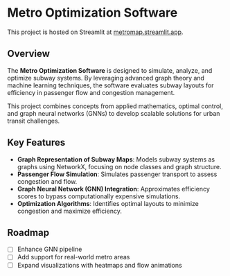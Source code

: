 # Metro Optimization Software

This project is hosted on Streamlit at [metromap.streamlit.app](https://metromap.streamlit.app).

## Overview
The **Metro Optimization Software** is designed to simulate, analyze, and optimize subway systems. By leveraging advanced graph theory and machine learning techniques, the software evaluates subway layouts for efficiency in passenger flow and congestion management. 

This project combines concepts from applied mathematics, optimal control, and graph neural networks (GNNs) to develop scalable solutions for urban transit challenges.

## Key Features

- **Graph Representation of Subway Maps**: Models subway systems as graphs using NetworkX, focusing on node classes and graph structure.
- **Passenger Flow Simulation**: Simulates passenger transport to assess congestion and flow.
- **Graph Neural Network (GNN) Integration**: Approximates efficiency scores to bypass computationally expensive simulations.
- **Optimization Algorithms**: Identifies optimal layouts to minimize congestion and maximize efficiency.


## Roadmap

- [ ] Enhance GNN pipeline
- [ ] Add support for real-world metro areas
- [ ] Expand visualizations with heatmaps and flow animations
